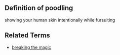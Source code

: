 ## Definition of poodling

showing your human skin intentionally while fursuiting

## Related Terms

- [breaking the magic](./breaking%20the%20magic)

